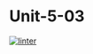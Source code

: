 # Unit-5-03
[![linter](https://github.com/Pranay-Tyagi/Unit-5-03/workflows/linter/badge.svg)](https://github.com/marketplace/actions/super-linter)
